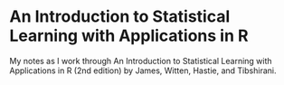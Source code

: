 # An Introduction to Statistical Learning with Applications in R

My notes as I work through An Introduction to Statistical Learning with Applications in R (2nd edition) by James, Witten, Hastie, and Tibshirani.
